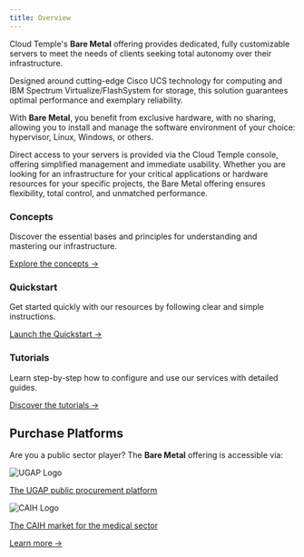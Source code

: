 ```yaml
---
title: Overview
---
```


Cloud Temple's __Bare Metal__ offering provides dedicated, fully customizable servers to meet the needs of clients seeking total autonomy over their infrastructure.

Designed around cutting-edge Cisco UCS technology for computing and IBM Spectrum Virtualize/FlashSystem for storage, this solution guarantees optimal performance and exemplary reliability.

With __Bare Metal__, you benefit from exclusive hardware, with no sharing, allowing you to install and manage the software environment of your choice: hypervisor, Linux, Windows, or others.

Direct access to your servers is provided via the Cloud Temple console, offering simplified management and immediate usability. Whether you are looking for an infrastructure for your critical applications or hardware resources for your specific projects, the Bare Metal offering ensures flexibility, total control, and unmatched performance.


<div class="card-grid">
  <div class="card">
    <h3>Concepts</h3>
    <p>Discover the essential bases and principles for understanding and mastering our infrastructure.</p>
    <a href="./concepts/" class="card-link">Explore the concepts &rarr;</a>
  </div>
  <div class="card">
    <h3>Quickstart</h3>
    <p>Get started quickly with our resources by following clear and simple instructions.</p>
    <a href="./quickstart/" class="card-link">Launch the Quickstart &rarr;</a>
  </div>
    <div class="card">
    <h3>Tutorials</h3>
    <p>Learn step-by-step how to configure and use our services with detailed guides.</p>
    <a href="./tutorials/" class="card-link">Discover the tutorials &rarr;</a>
  </div>
</div>


## Purchase Platforms

<div class="purchase-platforms">
  <p>Are you a public sector player? The <strong>Bare Metal</strong> offering is accessible via:</p>
  
  <div class="platform-card">
    <img src="https://www.medgest.fr/wp-content/uploads/sites/2/2021/09/nouveau-logo-ugap-2021.png" alt="UGAP Logo" class="platform-logo" />
    <p>
      <a href="https://cloudtour.capgemini.fr/partenaires/cloud-temple" target="_blank" rel="noopener noreferrer">
        The UGAP public procurement platform
      </a>
    </p>
  </div>
  
  <div class="platform-card">
      <img src="https://i0.wp.com/www.activus-software.fr/wp-content/uploads/2022/09/20221212-GRP-CAIH-BC.png?fit=1300%2C827&ssl=1" alt="CAIH Logo" class="platform-logo" />
    <p>
      <a href="https://www.caih-sante.org" target="_blank" rel="noopener noreferrer">
        The CAIH market for the medical sector
      </a>
    </p>
  </div>

  <a href="https://www.cloud-temple.com/cloud-souverain-disponible-via-lugap/" target="_blank" rel="noopener noreferrer" class="learn-more-link">
    Learn more &rarr;
  </a>
</div>